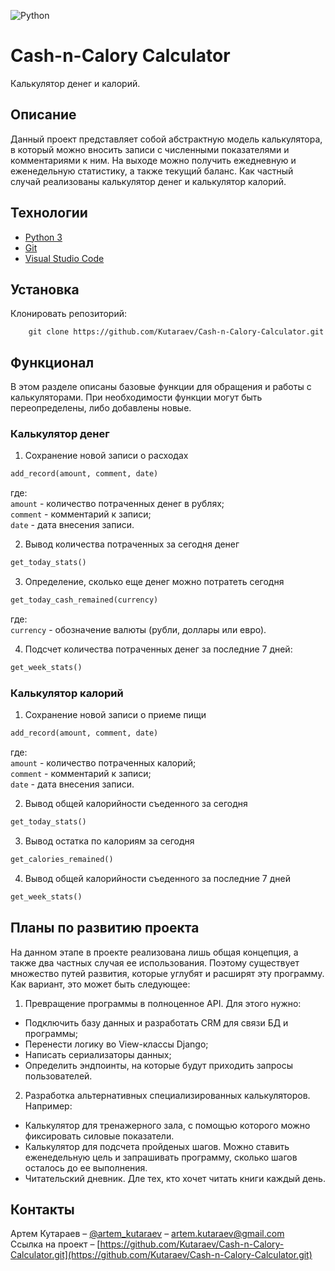 ![Python](https://img.shields.io/badge/Python-3776AB?style=for-the-badge&logo=python&logoColor=white)
# Cash-n-Calory Calculator
Калькулятор денег и калорий.


## Описание
Данный проект представляет собой абстрактную модель калькулятора, в который можно вносить записи с численными показателями и комментариями к ним. На выходе можно получить ежедневную и еженедельную статистику, а также текущий баланс. Как частный случай реализованы калькулятор денег и калькулятор калорий.

## Технологии
- [Python 3](https://www.python.org/downloads/)
- [Git](https://github.com/)
- [Visual Studio Code](https://code.visualstudio.com/Download)

## Установка
Клонировать репозиторий:
```
    git clone https://github.com/Kutaraev/Cash-n-Calory-Calculator.git
```

## Функционал
В этом разделе описаны базовые функции для обращения и работы с калькуляторами. При необходимости функции могут быть переопределены, либо добавлены новые.

### Калькулятор денег
1. Сохранение новой записи о расходах
```python
add_record(amount, comment, date)
```
где:  
`amount` - количество потраченных денег в рублях;  
`comment` - комментарий к записи;  
`date` - дата внесения записи.  
  
2. Вывод количества потраченных за сегодня денег
```python
get_today_stats()
```
3. Определение, сколько еще денег можно потратеть сегодня
```python
get_today_cash_remained(currency)
```
где:  
`currency` - обозначение валюты (рубли, доллары или евро).  
  
4. Подсчет количества потраченных денег за последние 7 дней:
```python
get_week_stats()
```
  
### Калькулятор калорий
1. Сохранение новой записи о приеме пищи
```python
add_record(amount, comment, date)
```
где:  
`amount` - количество потраченных калорий;  
`comment` - комментарий к записи;  
`date` - дата внесения записи.  
  
2. Вывод общей калорийности съеденного за сегодня
```python
get_today_stats()
```
3. Вывод остатка по калориям за сегодня
```python
get_calories_remained()
```
4. Вывод общей калорийности съеденного за последние 7 дней
```python
get_week_stats()
```
## Планы по развитию проекта
На данном этапе в проекте реализована лишь общая концепция, а также два частных случая ее использования. Поэтому существует множество путей развития, которые углубят и расширят эту программу. Как вариант, это может быть следующее:
1. Превращение программы в полноценное API. Для этого нужно:  
- Подключить базу данных и разработать СRM для связи БД и программы;
- Перенести логику во View-классы Django;
- Написать сериализаторы данных;
- Определить эндпоинты, на которые будут приходить запросы пользователей.  
2. Разработка альтернативных специализированных калькуляторов. Например:
- Калькулятор для тренажерного зала, с помощью которого можно фиксировать силовые показатели.
- Калькулятор для подсчета пройденых шагов. Можно ставить еженедельную цель и запрашивать программу, сколько шагов осталось до ее выполнения.
- Читательский дневник. Дле тех, кто хочет читать книги каждый день.

## Контакты
Артем Кутараев – [@artem_kutaraev](https://t.me/artem_kutaraev) – artem.kutaraev@gmail.com  
Ссылка на проект – [https://github.com/Kutaraev/Cash-n-Calory-Calculator.git](https://github.com/Kutaraev/Cash-n-Calory-Calculator.git)  
